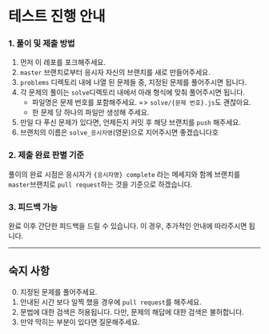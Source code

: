# 테스트 진행 안내

### 1. 풀이 및 제출 방법

1. 먼저 이 레포를 포크해주세요.
1. `master` 브랜치로부터 응시자 자신의 브랜치를 새로 만들어주세요.
1. `problems` 디렉토리 내에 나열 된 문제들 중, 지정된 문제를 풀어주시면 됩니다.
1. 각 문제의 풀이는 `solve`디렉토리 내에서 아래 형식에 맞춰 풀어주시면 됩니다.
   - 파일명은 문제 번호를 포함해주세요. => `solve/{문제 번호}.js`도 괜찮아요.
   - 한 문제 당 하나의 파일만 생성해 주세요.
1. 만일 다 푸신 문제가 있다면, 언제든지 커밋 후 해당 브랜치를 `push` 해주세요.
1. 브랜치의 이름은 `solve_응시자명`(영문)으로 지어주시면 좋겠습니다호

### 2. 제출 완료 판별 기준

풀이의 완료 시점은 응시자가 `{응시자명} complete` 라는 메세지와 함께 브랜치를 `master`브랜치로 `pull request`하는 것을 기준으로 하겠습니다.

### 3. 피드백 가능

완료 이후 간단한 피드백을 드릴 수 있습니다. 이 경우, 추가적인 안내에 따라주시면 됩니다.

---

## 숙지 사항
0. 지정된 문제를 풀어주세요.
1. 안내된 시간 보다 일찍 했을 경우에 `pull request`를 해주세요.
2. 문법에 대한 검색은 허용됩니다. 다만, 문제의 해답에 대한 검색은 불허합니다.
3. 만약 막히는 부분이 있다면 질문해주세요.